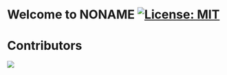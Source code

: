 

# Welcome to NONAME [![License: MIT](https://img.shields.io/badge/License-MIT-yellow.svg)](https://opensource.org/licenses/MIT)

# Contributors
<a href="https://github.com/Dmolina-power/NoName/graphs/contributors">
  <img src="https://contrib.rocks/image?repo=Dmolina-power/NoName" />
</a>


